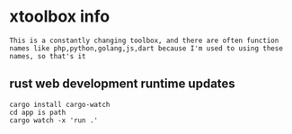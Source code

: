# xtoolbox info

```text
This is a constantly changing toolbox, and there are often function names like php,python,golang,js,dart because I'm used to using these names, so that's it
```


## rust web development runtime updates
```
cargo install cargo-watch
cd app is path
cargo watch -x 'run .'
```


